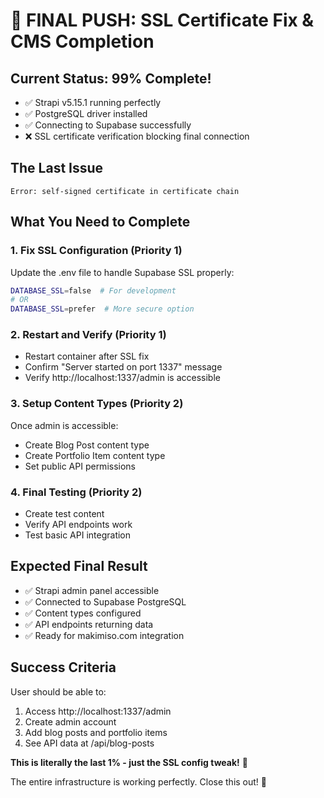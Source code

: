 # 🏁 FINAL PUSH: SSL Certificate Fix & CMS Completion

## Current Status: 99% Complete!
- ✅ Strapi v5.15.1 running perfectly
- ✅ PostgreSQL driver installed  
- ✅ Connecting to Supabase successfully
- ❌ SSL certificate verification blocking final connection

## The Last Issue
```
Error: self-signed certificate in certificate chain
```

## What You Need to Complete

### 1. Fix SSL Configuration (Priority 1)
Update the .env file to handle Supabase SSL properly:
```bash
DATABASE_SSL=false  # For development
# OR 
DATABASE_SSL=prefer  # More secure option
```

### 2. Restart and Verify (Priority 1)
- Restart container after SSL fix
- Confirm "Server started on port 1337" message
- Verify http://localhost:1337/admin is accessible

### 3. Setup Content Types (Priority 2)
Once admin is accessible:
- Create Blog Post content type
- Create Portfolio Item content type  
- Set public API permissions

### 4. Final Testing (Priority 2)
- Create test content
- Verify API endpoints work
- Test basic API integration

## Expected Final Result
- ✅ Strapi admin panel accessible
- ✅ Connected to Supabase PostgreSQL 
- ✅ Content types configured
- ✅ API endpoints returning data
- ✅ Ready for makimiso.com integration

## Success Criteria
User should be able to:
1. Access http://localhost:1337/admin
2. Create admin account
3. Add blog posts and portfolio items
4. See API data at /api/blog-posts

**This is literally the last 1% - just the SSL config tweak!** 🎯

The entire infrastructure is working perfectly. Close this out! 🚀

